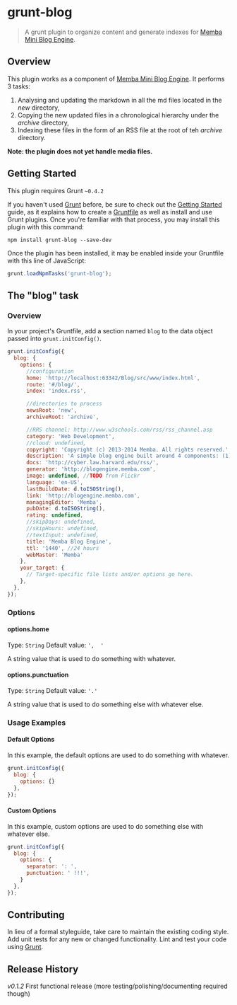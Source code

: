 # grunt-blog

> A grunt plugin to organize content and generate indexes for [Memba Mini Blog Engine](http://miniblog.memba.com).

## Overview

This plugin works as a component of [Memba Mini Blog Engine](http://miniblog.memba.com). It performs 3 tasks:
1) Analysing and updating the markdown in all the md files located in the *new* directory,
2) Copying the new updated files in a chronological hierarchy under the *archive* directory,
3) Indexing these files in the form of an RSS file at the root of teh *archive* directory.

__Note: the plugin does not yet handle media files.__

## Getting Started
This plugin requires Grunt `~0.4.2`

If you haven't used [Grunt](http://gruntjs.com/) before, be sure to check out the [Getting Started](http://gruntjs.com/getting-started) guide, as it explains how to create a [Gruntfile](http://gruntjs.com/sample-gruntfile) as well as install and use Grunt plugins. Once you're familiar with that process, you may install this plugin with this command:

```shell
npm install grunt-blog --save-dev
```

Once the plugin has been installed, it may be enabled inside your Gruntfile with this line of JavaScript:

```js
grunt.loadNpmTasks('grunt-blog');
```

## The "blog" task

### Overview
In your project's Gruntfile, add a section named `blog` to the data object passed into `grunt.initConfig()`.

```js
grunt.initConfig({
  blog: {
    options: {
      //configuration
      home: 'http://localhost:63342/Blog/src/www/index.html',
      route: '#/blog/',
      index: 'index.rss',

      //directories to process
      newsRoot: 'new',
      archiveRoot: 'archive',

      //RRS channel: http://www.w3schools.com/rss/rss_channel.asp
      category: 'Web Development',
      //cloud: undefined,
      copyright: 'Copyright (c) 2013-2014 Memba. All rights reserved.',
      description: 'A simple blog engine built around 4 components: (1) markdown content files, (2) a twitter bootstrap layout, (3) an RSS index built by a Grunt task and (4) Javascript widgets to display the markdown files as blog posts and the RSS feed as categorized and chronological indexes. Contrary to Jekyll and other static web site generators, what you write is what you publish.',
      docs: 'http://cyber.law.harvard.edu/rss/',
      generator: 'http://blogengine.memba.com',
      image: undefined, //TODO from Flickr
      language: 'en-US',
      lastBuildDate: d.toISOString(),
      link: 'http://blogengine.memba.com',
      managingEditor: 'Memba',
      pubDate: d.toISOString(),
      rating: undefined,
      //skipDays: undefined,
      //skipHours: undefined,
      //textInput: undefined,
      title: 'Memba Blog Engine',
      ttl: '1440', //24 hours
      webMaster: 'Memba'
    },
    your_target: {
      // Target-specific file lists and/or options go here.
    },
  },
});
```

### Options

#### options.home
Type: `String`
Default value: `',  '`

A string value that is used to do something with whatever.

#### options.punctuation
Type: `String`
Default value: `'.'`

A string value that is used to do something else with whatever else.

### Usage Examples

#### Default Options
In this example, the default options are used to do something with whatever.

```js
grunt.initConfig({
  blog: {
    options: {}
  },
});
```

#### Custom Options
In this example, custom options are used to do something else with whatever else.

```js
grunt.initConfig({
  blog: {
    options: {
      separator: ': ',
      punctuation: ' !!!',
    }
  },
});
```

## Contributing
In lieu of a formal styleguide, take care to maintain the existing coding style. Add unit tests for any new or changed functionality. Lint and test your code using [Grunt](http://gruntjs.com/).

## Release History
_v0.1.2_ First functional release (more testing/polishing/documenting required though)
